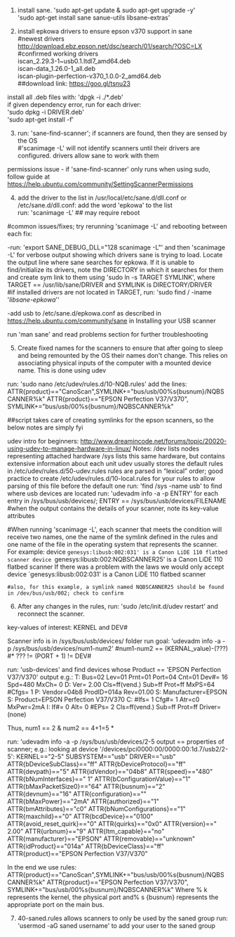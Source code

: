 1) install sane. 
'sudo apt-get update & sudo apt-get upgrade -y'  
'sudo apt-get install sane sanue-utils libsane-extras'  

2) install epkowa drivers to ensure epson v370 support in sane  
#newest drivers  
http://download.ebz.epson.net/dsc/search/01/search/?OSC=LX  
#confirmed working drivers  
iscan_2.29.3-1~usb0.1.ltdl7_amd64.deb  
iscan-data_1.26.0-1_all.deb  
iscan-plugin-perfection-v370_1.0.0-2_amd64.deb  
##download link: https://goo.gl/tsnu23  

install all .deb files with: 'dpgk -i ./*.deb'  
if given dependency error, run for each driver:  
'sudo dpkg -i DRIVER.deb'  
'sudo apt-get install -f'  

3) run: 'sane-find-scanner'; if scanners are found, then they are sensed by the OS   
#'scanimage -L' will not identify scanners until their drivers are configured. drivers allow sane to work with them  

permissions issue - if 'sane-find-scanner' only runs when using sudo, follow guide at  https://help.ubuntu.com/community/SettingScannerPermissions  

4) add the driver to the list in /usr/local/etc/sane.d/dll.conf or /etc/sane.d/dll.conf: add the word 'epkowa' to the list  
run: 'scanimage -L' ## may require reboot  

#common issues/fixes; try rerunning 'scanimage -L' and rebooting between each fix:  

-run: 'export SANE_DEBUG_DLL="128 scanimage -L"' and then 'scanimage -L' for verbose output showing which drivers sane is trying to load. Locate the output line where sane searches for epkowa. If it is unable to find/initialize its drivers, note the DIRECTORY in which it searches for them and create sym link to them using 'sudo ln -s TARGET SYMLINK', where TARGET == /usr/lib/sane/DRIVER and SYMLINK is DIRECTORY/DRIVER  
#if installed drivers are not located in TARGET, run: 'sudo find / -iname '*libsane-epkowa*''  

-add usb to /etc/sane.d/epkowa.conf as described in https://help.ubuntu.com/community/sane in Installing your USB scanner  

run 'man sane' and read problems section for further troubleshooting  

5) Create fixed names for the scanners to ensure that after going to sleep and being remounted by the OS their names don't change. This relies on associating physical inputs of the computer with a mounted device name. This is done using udev

run: 'sudo nano /etc/udev/rules.d/10-NQB.rules' 
add the lines:
    ATTR{product}=="CanoScan",SYMLINK+="bus/usb/00%s{busnum}/NQBSCANNER%k"
    ATTR{product}=="EPSON Perfection V37/V370", SYMLINK+="bus/usb/00%s{busnum}/NQBSCANNER%k"
    
##script takes care of creating symlinks for the epson scanners, so the below notes are simply fyi

udev intro for beginners:
http://www.dreamincode.net/forums/topic/20020-using-udev-to-manage-hardware-in-linux/
Notes:
    /dev lists nodes representing attached hardware
    /sys lists this same hardware, but contains extensive information about each unit
    udev usually stores the default rules in /etc/udev/rules.d/50-udev.rules
    rules are parsed in “lexical” order; good practice to create /etc/udev/rules.d/10-local.rules for your rules to allow parsing of this file before the default one
    run: 'find /sys -name usb' to find where usb devices are located
    run: 'udevadm info -a -p ENTRY' for each entry in /sys/bus/usb/devices/; ENTRY == /sys/bus/usb/devices/FILENAME
    #when the output contains the details of your scanner, note its key-value attributes


#When running 'scanimage -L', each scanner that meets the condition will receive two names, one the name of the symlink defined in the rules and one name of the file in the operating system that represents the scanner.
For example:
device `genesys:libusb:002:031' is a Canon LiDE 110 flatbed scanner
device `genesys:libusb:002:NQBSCANNER25' is a Canon LiDE 110 flatbed scanner
If there was a problem with the laws we would only accept 
device `genesys:libusb:002:031' is a Canon LiDE 110 flatbed scanner

    #also, for this example, a symlink named NQBSCANNER25 should be found in /dev/bus/usb/002; check to confirm

6) After any changes in the rules, run: 'sudo /etc/init.d/udev restart' and reconnect the scanner.

key-values of interest: KERNEL and DEV#

Scanner info is in /sys/bus/usb/devices/ folder 
run goal: 'udevadm info -a -p /sys/bus/usb/devices/num1-num2'
#num1-num2 == (KERNAL_value)-(???)
    #* ??? != (PORT + 1) != DEV#

run: 'usb-devices' and find devices whose Product == 'EPSON Perfection V37/V370'
output e.g.:
T:  Bus=02 Lev=01 Prnt=01 Port=04 Cnt=01 Dev#= 16 Spd=480 MxCh= 0
D:  Ver= 2.00 Cls=ff(vend.) Sub=ff Prot=ff MxPS=64 #Cfgs=  1
P:  Vendor=04b8 ProdID=014a Rev=01.00
S:  Manufacturer=EPSON
S:  Product=EPSON Perfection V37/V370
C:  #Ifs= 1 Cfg#= 1 Atr=c0 MxPwr=2mA
I:  If#= 0 Alt= 0 #EPs= 2 Cls=ff(vend.) Sub=ff Prot=ff Driver=(none)

Thus, num1 == 2 & num2 == 4+1=5 *

run: 'udevadm info -a -p /sys/bus/usb/devices/2-5
output == properties of scanner; e.g.:
  looking at device '/devices/pci0000:00/0000:00:1d.7/usb2/2-5':
    KERNEL=="2-5"
    SUBSYSTEM=="usb"
    DRIVER=="usb"
    ATTR{bDeviceSubClass}=="ff"
    ATTR{bDeviceProtocol}=="ff"
    ATTR{devpath}=="5"
    ATTR{idVendor}=="04b8"
    ATTR{speed}=="480"
    ATTR{bNumInterfaces}==" 1"
    ATTR{bConfigurationValue}=="1"
    ATTR{bMaxPacketSize0}=="64"
    ATTR{busnum}=="2"
    ATTR{devnum}=="16"
    ATTR{configuration}==""
    ATTR{bMaxPower}=="2mA"
    ATTR{authorized}=="1"
    ATTR{bmAttributes}=="c0"
    ATTR{bNumConfigurations}=="1"
    ATTR{maxchild}=="0"
    ATTR{bcdDevice}=="0100"
    ATTR{avoid_reset_quirk}=="0"
    ATTR{quirks}=="0x0"
    ATTR{version}==" 2.00"
    ATTR{urbnum}=="9"
    ATTR{ltm_capable}=="no"
    ATTR{manufacturer}=="EPSON"
    ATTR{removable}=="unknown"
    ATTR{idProduct}=="014a"
    ATTR{bDeviceClass}=="ff"
    ATTR{product}=="EPSON Perfection V37/V370"

In the end we use rules:
ATTR{product}=="CanoScan",SYMLINK+="bus/usb/00%s{busnum}/NQBSCANNER%k"
ATTR{product}=="EPSON Perfection V37/V370", SYMLINK+="bus/usb/00%s{busnum}/NQBSCANNER%k"
Where % k represents the kernel, the physical port and% s {busnum} represents the appropriate port on the main bus.

7) 40-saned.rules allows scanners to only be used by the saned group
run: 'usermod -aG saned username' to add your user to the saned group
